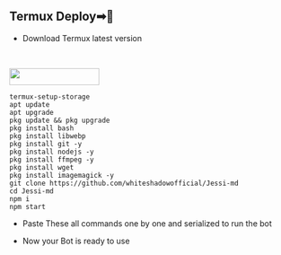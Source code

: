 ## Termux Deploy➡🔋

- Download Termux latest version

<br>
<p align="left"><a href="https://m.apkpure.com/termux/com.termux/download"> <img src="https://img.shields.io/badge/Termux%20Latest-black?style=for-the-badge&logo=termux" width="160" height="30"/></a></p>



```
termux-setup-storage
apt update
apt upgrade
pkg update && pkg upgrade
pkg install bash
pkg install libwebp
pkg install git -y
pkg install nodejs -y
pkg install ffmpeg -y 
pkg install wget
pkg install imagemagick -y
git clone https://github.com/whiteshadowofficial/Jessi-md
cd Jessi-md
npm i
npm start
```

- Paste These all commands one by one and serialized to run the bot

- Now your Bot is ready to use
